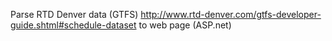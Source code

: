 Parse RTD Denver data (GTFS) http://www.rtd-denver.com/gtfs-developer-guide.shtml#schedule-dataset to web page (ASP.net) 
